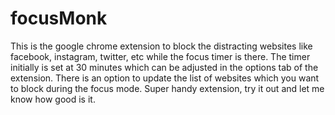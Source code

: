 # focusMonk
 This is the google chrome extension to block the distracting websites like facebook, instagram, twitter, etc while the focus timer is there. The timer initially is set at 30 minutes which can be adjusted in the options tab of the extension. There is an option to update the list of websites which you want to block during the focus mode. Super handy extension, try it out and let me know how good is it.
